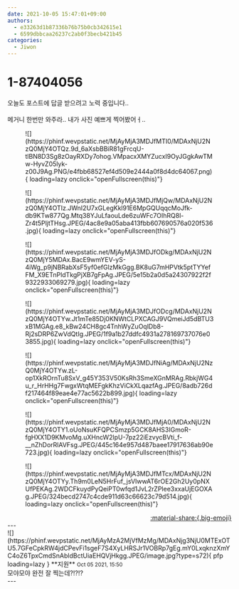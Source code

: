 ```yaml
---
date: 2021-10-05 15:47:01+09:00
authors:
  - e33263d1b87336b76b75b0cb342615e1
  - 6599dbbcaa26237c2ab0f3becb421b45
categories:
  - Jiwon
---
```


# 1-87404056

<div class="post-container" markdown="1">
<div class="content-container md-sidebar__scrollwrap" markdown="1">

오늘도 포스트에 답글 받으려고 노력 중입니다..<br><br>메거니 한번만 와주라.. 내가 사진 예쁘게 찍어봤어ㅓ..
<figure markdown="1">
![](https://phinf.wevpstatic.net/MjAyMjA3MDJfMTI0/MDAxNjU2NzQ0MjY4OTQz.9d_6aXsbBBiR81gFrcqU-tlBN8D3Sg8zOayRXDy7ohog.VMpacxXMYZucxI9OyJGgkAwTMw-HyvZ05lyk-z00J9Ag.PNG/e4fbb68527ef4d509e2444a0f8d4dc64067.png){ loading=lazy onclick="openFullscreen(this)"}
</figure>

<figure markdown="1">
![](https://phinf.wevpstatic.net/MjAyMjA3MDJfMjQw/MDAxNjU2NzQ0MjY4OTIz.JWnI2U7xGLegKkl91E6MpGQUqqcMoJfk-db9KTw877Qg.Mtq38YJuLfaouLde6zuWFc7OIhRQ8l-Zr4t5PljtTHsg.JPEG/4ac8e9a05aba413fbb607690576a020f536.jpg){ loading=lazy onclick="openFullscreen(this)"}
</figure>

<figure markdown="1">
![](https://phinf.wevpstatic.net/MjAyMjA3MDJfODkg/MDAxNjU2NzQ0MjY5MDAx.BacE9wmYEV-yS-4iWg_p9jNBRabXsF5yf0efGlzMkGgg.BK8uG7mHPVtk5ptTYYefFM_X9ETnPldTkgPjXB7gFpAg.JPEG/5e15b2a0d5a24307922f2f9322933069279.jpg){ loading=lazy onclick="openFullscreen(this)"}
</figure>

<figure markdown="1">
![](https://phinf.wevpstatic.net/MjAyMjA3MDJfODcg/MDAxNjU2NzQ0MjY4OTYw.Jt1mTe85Dj0KNWtCLPXCAGJ9VQmeiJd5dBTU3xB1MGAg.e8_kBw24CH8gc4TnhWyZuOqlDb8-Rj2sDRP6ZwVdQtIg.JPEG/1f9a1b27ddfc4931a278169737076e03855.jpg){ loading=lazy onclick="openFullscreen(this)"}
</figure>

<figure markdown="1">
![](https://phinf.wevpstatic.net/MjAyMjA3MDJfNiAg/MDAxNjU2NzQ0MjY4OTYw.zL-op1XkROrnTu8SxV_g45Y353V50KsRh3SmeXGnMRAg.RbkjWG4u_r_HrHHg7FwgxWtqMEFgkKhzViCkXLqazfAg.JPEG/8adb726df217464f89eae4e77ac5622b899.jpg){ loading=lazy onclick="openFullscreen(this)"}
</figure>

<figure markdown="1">
![](https://phinf.wevpstatic.net/MjAyMjA3MDJfMjA0/MDAxNjU2NzQ0MjY4OTY1.oUoNsuKFQPCSmzp5GCK8AHS3IGmoR-fgHXX1D9KMvoMg.uXHncW2lpU-7pz22iEzvycBVti_f-__nZhDorRlAVFsg.JPEG/445c164e957d487baee17917636ab90e723.jpg){ loading=lazy onclick="openFullscreen(this)"}
</figure>

<figure markdown="1">
![](https://phinf.wevpstatic.net/MjAyMjA3MDJfMTcx/MDAxNjU2NzQ0MjY4OTYy.Th9m0LeN5HrFuf_jsVIwwAT6rOE2Gh2Uy0pNXUfPEKAg.2WDCFkuydPyQeiPT0wfqd1JvL2rZPlee3xxaUjEGOXAg.JPEG/324becd2747c4cde911d63c66623c79d514.jpg){ loading=lazy onclick="openFullscreen(this)"}
</figure>


</div>
</div>

<div style="text-align: right;" markdown="1">
<a href="https://weverse.io/fromis9/fanpost/1-87404056" style="text-align: right;">:material-share:{.big-emoji}</a>
</div>
---

<div class="comments-container md-sidebar__scrollwrap" markdown="1">
<div class="comment" markdown="1">
<div class='id-container' markdown="1">
![](https://phinf.wevpstatic.net/MjAyMzA2MjVfMzMg/MDAxNjg3NjU0MTExOTU5.7GFeCpkRW4jdCPevFi1sgeF7S4XyLHRSJr1VOBRp7gEg.mY0LxqknzXmYC4oZ6TpxCmdSnAbldBctUiaEHQVjHkgg.JPEG/image.jpg?type=s72){ pfp loading=lazy }
**<span class="artist">지원</span>** <small>Oct 05 2021, 15:50</small><br>
</div>
<div class='comment-body' markdown="1">
모야모야 완전 잘 찍는데?!?!?
</div>
</div>
</div>
---
